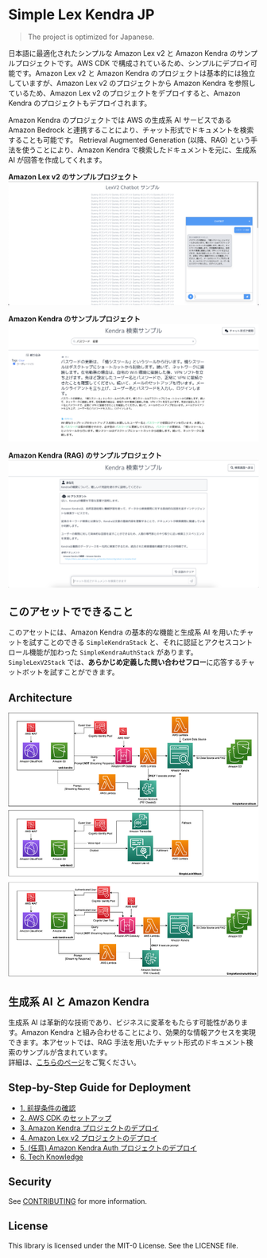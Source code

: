 # Simple Lex Kendra JP

> The project is optimized for Japanese.

日本語に最適化されたシンプルな Amazon Lex v2 と Amazon Kendra のサンプルプロジェクトです。AWS CDK で構成されているため、シンプルにデプロイ可能です。Amazon Lex v2 と Amazon Kendra のプロジェクトは基本的には独立していますが、Amazon Lex v2 のプロジェクトから Amazon Kendra を参照しているため、Amazon Lex v2 のプロジェクトをデプロイすると、Amazon Kendra のプロジェクトもデプロイされます。

Amazon Kendra のプロジェクトでは AWS の生成系 AI サービスである Amazon Bedrock と連携することにより、チャット形式でドキュメントを検索することも可能です。 Retrieval Augmented Generation (以降、RAG) という手法を使うことにより、Amazon Kendra で検索したドキュメントを元に、生成系 AI が回答を作成してくれます。  

**Amazon Lex v2 のサンプルプロジェクト**
![lexv2](/imgs/lexv2.png)

**Amazon Kendra のサンプルプロジェクト**
![kendra](/imgs/kendra.png)

**Amazon Kendra (RAG) のサンプルプロジェクト**
![kendra rag](/imgs/kendra-rag.png)

## このアセットでできること

このアセットには、Amazon Kendra の基本的な機能と生成系 AI を用いたチャットを試すことのできる `SimpleKendraStack` と、それに認証とアクセスコントロール機能が加わった `SimpleKendraAuthStack` があります。  
`SimpleLexV2Stack` では、**あらかじめ定義した問い合わせフロー**に応答するチャットボットを試すことができます。

## Architecture

![architecture](/imgs/arch.drawio.png)

## 生成系 AI と Amazon Kendra

生成系 AI は革新的な技術であり、ビジネスに変革をもたらす可能性があります。Amazon Kendra と組み合わせることにより、効果的な情報アクセスを実現できます。本アセットでは、RAG 手法を用いたチャット形式のドキュメント検索のサンプルが含まれています。  
詳細は、[こちらのページ](./docs/07_GEN_AI_KENDRA.md)をご覧ください。

## Step-by-Step Guide for Deployment
- [1. 前提条件の確認](/docs/01_PRE_REQUIREMENT.md)
- [2. AWS CDK のセットアップ](/docs/02_SETUP_CDK.md)
- [3. Amazon Kendra プロジェクトのデプロイ](/docs/03_DEPLOY_KENDRA.md)
- [4. Amazon Lex v2 プロジェクトのデプロイ](/docs/04_DEPLOY_LEXV2.md)
- [5. (任意) Amazon Kendra Auth プロジェクトのデプロイ](/docs/05_DEPLOY_KENDRA_AUTH.md)
- [6. Tech Knowledge](/docs/06_TECH_KNOWLEDGE.md)

## Security

See [CONTRIBUTING](CONTRIBUTING.md#security-issue-notifications) for more information.

## License

This library is licensed under the MIT-0 License. See the LICENSE file.
